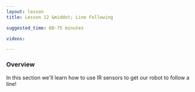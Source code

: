 ```yaml
---
layout: lesson
title: Lesson 12 &middot; Line Following

suggested_time: 60-75 minutes  

videos:

---
```




### Overview

In this section we'll learn how to use IR sensors to get our robot to follow a line!
